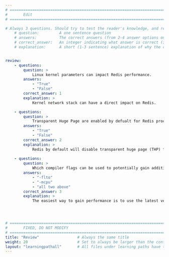 ```yaml
---
# ================================================================================
#       Edit
# ================================================================================

# Always 3 questions. Should try to test the reader's knowledge, and reinforce the key points you want them to remember.
    # question:         A one sentence question
    # answers:          The correct answers (from 2-4 answer options only). Should be surrounded by quotes.
    # correct_answer:   An integer indicating what answer is correct (index starts from 0)
    # explanation:      A short (1-3 sentence) explanation of why the correct answer is correct. Can add additional context if desired


review:
    - questions:
        question: >
            Linux kernel parameters can impact Redis performance.
        answers:
            - "True"
            - "False"
        correct_answer: 1
        explanation: >
            Kernel network stack can have a direct impact on Redis.

    - questions:
        question: >
            Transparent Huge Page are enabled by defualt for Redis process to avoid latency problems. 
        answers:
            - "True"
            - "False"
        correct_answer: 2                  
        explanation: >
            Redis by default will disable transparent huge page (THP) for the Redis process if it is enabled in order to avoid latency problems.
               
    - questions:
        question: >
            Which compiler flags can be used to potentially gain additional performance on Arm?
        answers:
            - "-flto"
            - "-mcpu"
            - "all two above"
        correct_answer: 3                    
        explanation: >
            The easiest way to gain performance is to use the latest version of GCC. Aside from that, the flag -mcpu, 03, and flto can be used to potentially gain additional performance.




# ================================================================================
#       FIXED, DO NOT MODIFY
# ================================================================================
title: "Review"                 # Always the same title
weight: 20                      # Set to always be larger than the content in this path
layout: "learningpathall"       # All files under learning paths have this same wrapper
---
```

